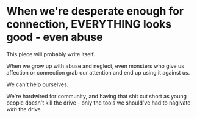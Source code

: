 
# When we're desperate enough for connection, EVERYTHING looks good - even abuse

This piece will probably write itself.

When we grow up with abuse and neglect, even monsters who give us affection or connection grab our attention and end up using it against us.

We can't help ourselves. 

We're hardwired for community, and having that shit cut short as young people doesn't kill the drive - only the tools we should've had to nagivate *with* the drive.